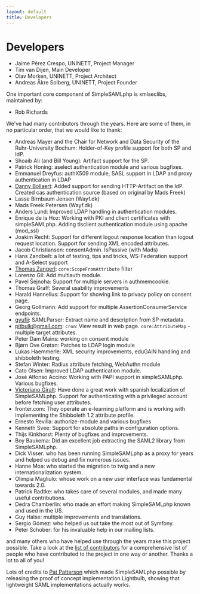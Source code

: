 ```yaml
---
layout: default
title: Developers
---
```

# Developers

* Jaime P&eacute;rez Crespo, UNINETT, Project Manager
* Tim van Dijen, Main Developer
* Olav Morken, UNINETT, Project Architect
* Andreas Åkre Solberg, UNINETT, Project Founder

One important core component of SimpleSAMLphp is xmlseclibs, maintained by:

* Rob Richards

We've had many contributors through the years. Here are some of them, in no particular order, that we would like to
thank:

* Andreas Mayer and the Chair for Network and Data Security of the Ruhr-University Bochum: Holder-of-Key profile support for both SP and IdP.
* Shoaib Ali (and Bill Young): Artifact support for the SP.
* Patrick Honing: aselect authentication module and various bugfixes. 
* Emmanuel Dreyfus: authX509 module, SASL support in LDAP and proxy authentication in LDAP
* [Danny Bollaert](mailto:danny.bollaert@gmail.com): Added support for sending HTTP-Artifact on the IdP. Created cas authentication source (based on original by Mads Freek)
* Lasse Birnbaum Jensen (Wayf.dk)
* Mads Freek Petersen (Wayf.dk)
* Anders Lund: Improved LDAP handling in authentication modules.
* Enrique de la Hoz: Working with PKI and client certificates with simpleSAMLphp. Adding tlsclient authentication module using apache (mod_ssl)
* Joakim Recht: Support for different logout response location than logout request location. Support for sending XML encoded attributes.
* Jacob Christiansen: consentAdmin. IsPassive (with Mads)
* Hans Zandbelt: a lot of testing, tips and tricks, WS-Federation support and A-Select support
* [Thomas Zangerl](mailto:thomas.zangerl@freenet.de): `core:ScopeFromAttribute` filter
* Lorenzo Gil: Add multiauth module.
* Pavel Šejnoha: Support for multiple servers in authmemcookie.
* Thomas Graff: Several usability improvements
* Harald Hannelius: Support for showing link to privacy policy on consent page.
* Georg Gollmann: Add support for multiple AssertionConsumerService endpoints.
* [gyufii](http://code.google.com/u/gyufii/): SAMLParser: Extract name and description from SP metadata.
* <pitbulk@gmail.com>: `cron`: View result in web page. `core:AttributeMap` - multiple target attributes.
* Peter Dam Mains: working on consent module
* Bjørn Ove Grøtan: Patches to LDAP login module
* Lukas Haemmerle: XML security improvements, eduGAIN handling and shibboleth testing.
* Stefan Winter: Radius attribute fetching, WebAuthn module
* Cato Olsen: Improved LDAP authentication module.
* José Alfonso Accino: Working with PAPI support in simpleSAMLphp. Various bugfixes.
* [Victoriano Giralt](mailto:victoriano@uma.es): Have done a great work with spanish localization of SimpleSAMLphp. Support for authenticating with a privileged account before fetching user attributes.
* fronter.com: They operate an e-learning platform and is working with implementing the Shibboleth 1.2 attribute profile.
* Ernesto Revilla: authorize-module and various bugfixes
* Kenneth Svee: Support for absolute paths in configuration options.
* Thijs Kinkhorst: Plenty of bugfixes and improvements.
* Boy Baukema: Did an excellent job extracting the SAML2 library from SimpleSAMLphp.
* Dick Visser: who has been running SimpleSAMLphp as a proxy for years and helped us debug and fix numerous issues.
* Hanne Moa: who started the migration to twig and a new internationalization system.
* Olimpia Magliulo: whose work on a new user interface was fundamental towards 2.0.
* Patrick Radtke: who takes care of several modules, and made many useful contributions.
* Dedra Chamberlin: who made an effort making SimpleSAMLphp known and used in the US.
* Guy Halse: multiple improvements and translations.
* Sergio Gómez: who helped us out take the most out of Symfony.
* Peter Schober: for his invaluable help in our mailing lists.

and many others who have helped use through the years make this project possible. Take a look at the [list of
contributors](https://github.com/simplesamlphp/simplesamlphp/graphs/contributors) for a comprehensive list of people who
have contributed to the project in one way or another. Thanks a lot to all of you!

Lots of credits to [Pat Patterson](http://blogs.sun.com/superpat/) which made SimpleSAMLphp possible by releasing the
proof of concept implementation Lightbulb, showing that lightweight SAML implementations actually works.
